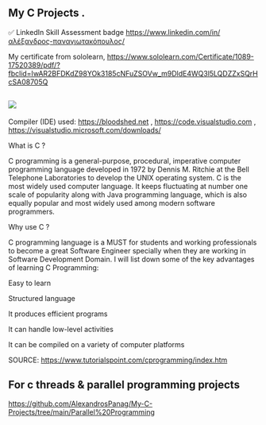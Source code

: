 My C Projects .
----------------

✅ LinkedIn Skill Assessment badge
https://www.linkedin.com/in/αλέξανδρος-παναγιωτακόπουλος/

My certificate from sololearn, https://www.sololearn.com/Certificate/1089-17520389/pdf/?fbclid=IwAR2BFDKdZ98YOk3185cNFuZSOVw_m9DldE4WQ3l5LQDZZxSQrHcSA08705Q



![](https://th.bing.com/th/id/OIP._MOWXxL6wpkdLY7Vz7I2tAHaF7?pid=ImgDet&rs=1)
---------------------------------------------------------------------------------------------------------------------------------------


Compiler (IDE) used: https://bloodshed.net , https://code.visualstudio.com , https://visualstudio.microsoft.com/downloads/


What is C ?

C programming is a general-purpose, procedural, imperative computer programming language developed in 1972 by Dennis M. Ritchie at the Bell Telephone Laboratories to develop the UNIX operating system. C is the most widely used computer language. It keeps fluctuating at number one scale of popularity along with Java programming language, which is also equally popular and most widely used among modern software programmers.
  
Why use C ?

C programming language is a MUST for students and working professionals to become a great Software Engineer specially when they are working in Software Development Domain. I will list down some of the key advantages of learning C Programming:

Easy to learn

Structured language

It produces efficient programs

It can handle low-level activities

It can be compiled on a variety of computer platforms

SOURCE: https://www.tutorialspoint.com/cprogramming/index.htm



For c threads & parallel programming projects
---


https://github.com/AlexandrosPanag/My-C-Projects/tree/main/Parallel%20Programming




